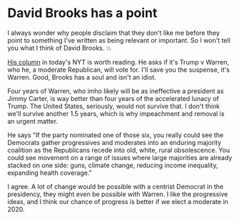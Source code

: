# David Brooks has a point
I always wonder why people disclaim that they don't like me before they point to something I've written as being relevant or important. So I won't tell you what I think of David Brooks. :boom:

<a href="https://www.nytimes.com/2019/10/17/opinion/trump-warren-2020.html">His column</a> in today's NYT is worth reading. He asks if it's Trump v Warren, who he, a moderate Republican, will vote for. I'll save you the suspense, it's Warren. Good, Brooks has a soul and isn't an idiot. 

Four years of Warren, who imho likely will be as ineffective a president as Jimmy Carter, is way better than four years of the accelerated lunacy of Trump. The United States, seriously, would not survive that. I don't think we'll survive another 1.5 years, which is why impeachment and removal is an urgent matter. 

He says "If the party nominated one of those six, you really could see the Democrats gather progressives and moderates into an enduring majority coalition as the Republicans recede into old, white, rural obsolescence. You could see movement on a range of issues where large majorities are already stacked on one side: guns, climate change, reducing income inequality, expanding health coverage." 

I agree. A lot of change would be possible with a centrist Democrat in the presidency, they might even be possible with Warren. I like the progressive ideas, and I think our chance of progress is better if we elect a moderate in 2020. 

